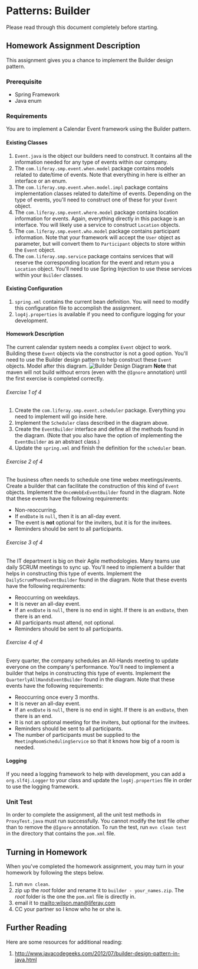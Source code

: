 Patterns: Builder
=================
Please read through this document completely before starting.

Homework Assignment Description
-------------------------------
This assignment gives you a chance to implement the Builder design pattern.

### Prerequisite
* Spring Framework
* Java enum

### Requirements
You are to implement a Calendar Event framework using the Builder pattern.

#### Existing Classes
1. `Event.java` is the object our builders need to construct.  It contains all the information needed for any type of events within our company.
1. The `com.liferay.smp.event.when.model` package contains models related to date/time of events.  Note that everything in here is either an interface or an enum.
1. The `com.liferay.smp.event.when.model.impl` package contains implementation classes related to date/time of events.  Depending on the type of events, you'll need to construct one of these for your `Event` object.
1. The `com.liferay.smp.event.where.model` package contains location information for events.  Again, everything directly in this package is an interface.  You will likely use a service to construct `Location` objects.
1. The `com.liferay.smp.event.who.model` package contains participant information.  Note that your framework will accept the `User` object as parameter, but will convert them to `Participant` objects to store within the `Event` object.
1. The `com.liferay.smp.service` package contains services that will reserve the corresponding location for the event and return you a `Location` object.  You'll need to use Spring Injection to use these services within your `Builder` classes.

#### Existing Configuration
1. `spring.xml` contains the current bean definition.  You will need to modify this configuration file to accomplish the assignment.
1. `log4j.properties` is available if you need to configure logging for your development.

#### Homework Description
The current calendar system needs a complex `Event` object to work.  Building these `Event` objects via the constructor is not a good option.  You'll need to use the Builder design pattern to help construct these `Event` objects.  Model after this diagram.
![Builder Design Diagram](http://farm4.staticflickr.com/3729/9580436176_06eece55f7_z.jpg)
**Note** that maven will not build without errors (even with the `@Ignore` annotation) until the first exercise is completed correctly.

###### Exercise 1 of 4
1. Create the `com.liferay.smp.event.scheduler` package.  Everything you need to implement will go inside here.
1. Implement the `Scheduler` class described in the diagram above.
1. Create the `EventBuilder` interface and define all the methods found in the diagram.  (Note that you also have the option of implementing the `EventBuilder` as an abstract class.)
1. Update the `spring.xml` and finish the definition for the `scheduler` bean.

###### Exercise 2 of 4
The business often needs to schedule one time webex meetings/events.  Create a builder that can facilitate the construction of this kind of `Event` objects.  Implement the `OnceWebExEventBuilder` found in the diagram.  Note that these events have the following requirements:
* Non-reoccurring.
* If `endDate` is `null`, then it is an all-day event.
* The event is **not** optional for the inviters, but it is for the invitees.
* Reminders should be sent to all participants.

###### Exercise 3 of 4
The IT department is big on their Agile methodologies.  Many teams use daily SCRUM meetings to sync up.  You'll need to implement a builder that helps in constructing this type of events.  Implement the `DailyScrumPhoneEventBuilder` found in the diagram.  Note that these events have the following requirements:
* Reoccurring on weekdays.
* It is never an all-day event.
* If an `endDate` is `null`, there is no end in sight.  If there is an `endDate`, then there is an end.
* All participants must attend, not optional.
* Reminders should be sent to all participants.

###### Exercise 4 of 4
Every quarter, the company schedules an All-Hands meeting to update everyone on the company's performance.  You'll need to implement a builder that helps in constructing this type of events.  Implement the `QuarterlyAllHandsEventBuilder` found in the diagram.  Note that these events have the following requirements:
* Reoccurring once every 3 months.
* It is never an all-day event.
* If an `endDate` is `null`, there is no end in sight.  If there is an `endDate`, then there is an end.
* It is not an optional meeting for the inviters, but optional for the invitees.
* Reminders should be sent to all participants.
* The number of participants must be supplied to the `MeetingRoomSchedulingService` so that it knows how big of a room is needed.

#### Logging
If you need a logging framework to help with development, you can add a `org.slf4j.Logger` to your class and update the `log4j.properties` file in order to use the logging framework.

### Unit Test
In order to complete the assignment, all the unit test methods in `ProxyTest.java` must run successfully.  You cannot modify the test file other than to remove the `@Ignore` annotation.
To run the test, run `mvn clean test` in the directory that contains the `pom.xml` file.

Turning in Homework
-------------------
When you've completed the homework assignment, you may turn in your homework by following the steps below.

1. run `mvn clean`.
1. zip up the *root* folder and rename it to `builder - your_names.zip`.  The *root* folder is the one the `pom.xml` file is directly in.
1. email it to <mailto:wilson.man@liferay.com>
1. CC your partner so I know who he or she is.

Further Reading
---------------
Here are some resources for additional reading:

1. <http://www.javacodegeeks.com/2012/07/builder-design-pattern-in-java.html>